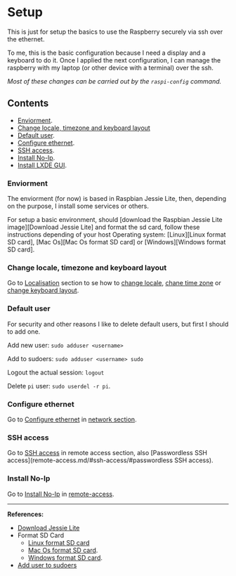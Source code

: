 # Setup 

This is just for setup the basics to use the Raspberry securely via ssh over the ethernet. 

To me, this is the basic configuration because I need a display and a keyboard to do it. 
Once I applied the next configuration, I can manage the raspberry with my laptop (or other device with a terminal) over the ssh.

*Most of these changes can be carried out by the `raspi-config` command.*

## Contents

- [Enviorment](#enviorment).
- [Change locale, timezone and keyboard layout](#change-locale-timezone-and-keyboard-layout)
- [Default user](#default-user).
- [Configure ethernet](#configure-ethernet).
- [SSH access](#ssh-access).
- [Install No-Ip](#install-no-ip).
- [Install LXDE GUI]().


### Enviorment

The enviorment (for now) is based in Raspbian Jessie Lite, then, depending on the purpose, I install some services or others.

For setup a basic environment, should [download the Raspbian Jessie Lite image][Download Jessie Lite] and format the sd card, follow these instructions depending of your host Operating system: [Linux][Linux format SD card], [Mac Os][Mac Os format SD card] or [Windows][Windows format SD card].


### Change locale, timezone and keyboard layout

Go to [Localisation](localisation/README.md) section to se how to [change locale](localisation/README.md#change-locale), [chane time zone](localisation/README.md#change-time-zone) or [change keyboard layout](localisation/README.md#change-keyboard-layout).


### Default user
For security and other reasons I like to delete default users, but first I should to add one.

Add new user:
`sudo adduser <username>`

Add to sudoers:
`sudo adduser <username> sudo`

Logout the actual session:
`logout`

Delete `pi` user:
`sudo userdel -r pi`.


### Configure ethernet

Go to [Configure ethernet](network/README.md#configure-ethernet) in [network section](network/README.md).


### SSH access

Go to [SSH access](remote-access.md/#ssh-access) in remote access section, also [Passwordless SSH access](remote-access.md/#ssh-access/#passwordless SSH access).


### Install No-Ip

Go to [Install No-Ip](remote-access/README.md#install-no-ip) in [remote-access](remote-access/README.md).



- - - 

**References:**

- [Download Jessie Lite](https://www.raspberrypi.org/downloads/raspbian/)
- Format SD Card
    - [Linux format SD card](https://www.raspberrypi.org/documentation/installation/installing-images/linux.md)
    - [Mac Os format SD card](https://www.raspberrypi.org/documentation/installation/installing-images/mac.md).
    - [Windows format SD card](https://www.raspberrypi.org/documentation/installation/installing-images/windows.md).
- [Add user to sudoers](http://askubuntu.com/questions/7477/how-can-i-add-a-new-user-as-sudoer-using-the-command-line)